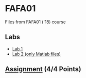 # FAFA01
Files from FAFA01 ('18) course

## Labs
* [Lab 1](lab1.m)
* [Lab 2 (only Matlab files)](lab2/)

## [Assignment](Assignment) (4/4 Points)
